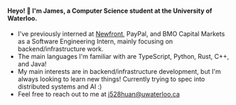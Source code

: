 #### Heyo! 👋 I'm James, a Computer Science student at the University of Waterloo.

-  I've previously interned at [Newfront](https://github.com/jameshuang705), PayPal, and BMO Capital Markets as a Software Engineering Intern, mainly focusing on backend/infrastructure work.
-  The main languages I'm familiar with are TypeScript, Python, Rust, C++,  and Java!
-  My main interests are in backend/infrastructure development, but I'm always looking to learn new things! Currently trying to spec into distributed systems and AI :)
-  Feel free to reach out to me at j528huan@uwaterloo.ca
